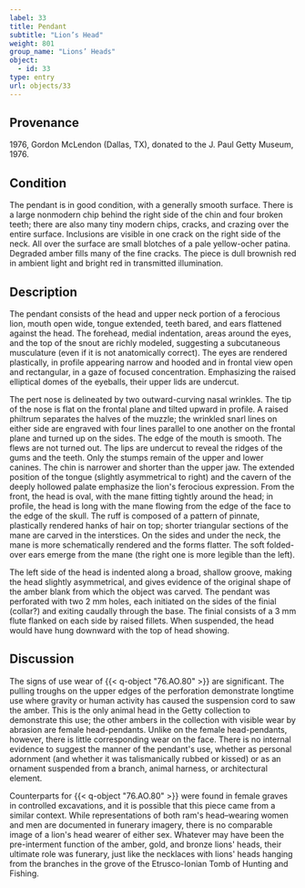 ```yaml
---
label: 33
title: Pendant
subtitle: "Lion’s Head"
weight: 801
group_name: "Lions’ Heads"
object:
  - id: 33
type: entry
url: objects/33
---
```


## Provenance

1976, Gordon McLendon (Dallas, TX), donated to the J. Paul Getty Museum, 1976.

## Condition

The pendant is in good condition, with a generally smooth surface. There is a large nonmodern chip behind the right side of the chin and four broken teeth; there are also many tiny modern chips, cracks, and crazing over the entire surface. Inclusions are visible in one crack on the right side of the neck. All over the surface are small blotches of a pale yellow-ocher patina. Degraded amber fills many of the fine cracks. The piece is dull brownish red in ambient light and bright red in transmitted illumination.

## Description

The pendant consists of the head and upper neck portion of a ferocious lion, mouth open wide, tongue extended, teeth bared, and ears flattened against the head. The forehead, medial indentation, areas around the eyes, and the top of the snout are richly modeled, suggesting a subcutaneous musculature (even if it is not anatomically correct). The eyes are rendered plastically, in profile appearing narrow and hooded and in frontal view open and rectangular, in a gaze of focused concentration. Emphasizing the raised elliptical domes of the eyeballs, their upper lids are undercut.

The pert nose is delineated by two outward-curving nasal wrinkles. The tip of the nose is flat on the frontal plane and tilted upward in profile. A raised philtrum separates the halves of the muzzle; the wrinkled snarl lines on either side are engraved with four lines parallel to one another on the frontal plane and turned up on the sides. The edge of the mouth is smooth. The flews are not turned out. The lips are undercut to reveal the ridges of the gums and the teeth. Only the stumps remain of the upper and lower canines. The chin is narrower and shorter than the upper jaw. The extended position of the tongue (slightly asymmetrical to right) and the cavern of the deeply hollowed palate emphasize the lion's ferocious expression. From the front, the head is oval, with the mane fitting tightly around the head; in profile, the head is long with the mane flowing from the edge of the face to the edge of the skull. The ruff is composed of a pattern of pinnate, plastically rendered hanks of hair on top; shorter triangular sections of the mane are carved in the interstices. On the sides and under the neck, the mane is more schematically rendered and the forms flatter. The soft folded-over ears emerge from the mane (the right one is more legible than the left).

The left side of the head is indented along a broad, shallow groove, making the head slightly asymmetrical, and gives evidence of the original shape of the amber blank from which the object was carved. The pendant was perforated with two 2 mm holes, each initiated on the sides of the finial (collar?) and exiting caudally through the base. The finial consists of a 3 mm flute flanked on each side by raised fillets. When suspended, the head would have hung downward with the top of head showing.

## Discussion

The signs of use wear of {{< q-object "76.AO.80" >}} are significant. The pulling troughs on the upper edges of the perforation demonstrate longtime use where gravity or human activity has caused the suspension cord to saw the amber. This is the only animal head in the Getty collection to demonstrate this use; the other ambers in the collection with visible wear by abrasion are female head-pendants. Unlike on the female head-pendants, however, there is little corresponding wear on the face. There is no internal evidence to suggest the manner of the pendant's use, whether as personal adornment (and whether it was talismanically rubbed or kissed) or as an ornament suspended from a branch, animal harness, or architectural element.

Counterparts for {{< q-object "76.AO.80" >}} were found in female graves in controlled excavations, and it is possible that this piece came from a similar context. While representations of both ram's head–wearing women and men are documented in funerary imagery, there is no comparable image of a lion's head wearer of either sex. Whatever may have been the pre-interment function of the amber, gold, and bronze lions' heads, their ultimate role was funerary, just like the necklaces with lions' heads hanging from the branches in the grove of the Etrusco-Ionian Tomb of Hunting and Fishing.
